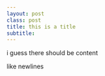 ```yaml
---
layout: post
class: post
title: this is a title
subtitle: 
---
```

i guess there should be content

like newlines